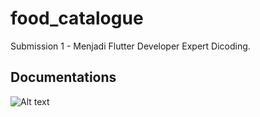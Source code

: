 # food_catalogue

Submission 1 - Menjadi Flutter Developer Expert Dicoding.

## Documentations

![Alt text](https://drive.google.com/open?id=1-4brafCwEi9zUz0y00lUigff8srm2tXw "List Makanan")
